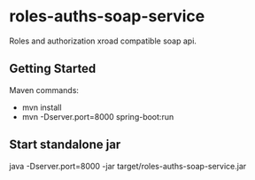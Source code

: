 # roles-auths-soap-service

Roles and authorization xroad compatible soap api. 

## Getting Started
Maven commands: 
* mvn install 
* mvn -Dserver.port=8000 spring-boot:run

## Start standalone jar
java -Dserver.port=8000 -jar target/roles-auths-soap-service.jar
